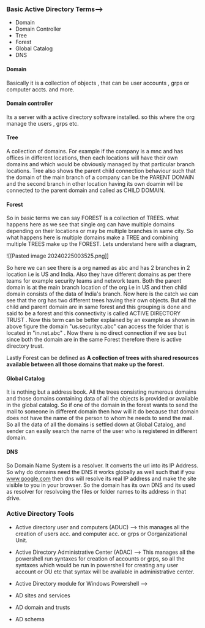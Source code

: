 

### Basic Active Directory Terms-->
- Domain
- Domain Controller
- Tree
- Forest
- Global Catalog
- DNS

#### Domain 

Basically it is a collection of objects , that can be user accounts , grps or computer accts. and more.

#### Domain controller 
Its a server with a active directory software installed. so this where the org manage the users , grps etc.

#### Tree

A collection of domains. For example if the company is a mnc and has offices in different locations, then each locations will have their own domains and which would be obviously managed by that particular branch locations.
Tree also shows the parent child connection behaviour such that the domain of the main branch of a company can be the PARENT DOMAIN and the second branch in other location having its own doamin will be connected to the parent domain and called as CHILD DOMAIN.

#### Forest


So in basic terms we can say FOREST is a collection of TREES.
what happens here as we see that single org can have multiple domains depending on their locations or may be multiple branches in same city. 
So what happens here is multiple domains make a TREE and combining multiple TREES make up the FOREST. 
Lets understand here with a diagram,

![[Pasted image 20240225003525.png]]

So here we can see there is a org named as abc and has 2 branches in 2 location i.e is US and India.
Also they have different domains as per there teams for example security teams and network team.
Both the parent domain is at the main branch location of the org i.e in US and then child domain consists of the data of India's branch.
Now here is the catch we can see that the org has two different trees having their own objects.
But all the child and parent domain are in same forest and this grouping is done and said to be a forest and this connectivity is called ACTIVE DIRECTORY TRUST . 
Now this term can be better explained by an example as shown in above figure the domain "us.securityc.abc" can access the folder that is located in "in.net.abc" . Now there is no direct connection if we see but since both the domain are in the same Forest therefore there is active directory trust.

Lastly Forest can be defined as **A collection of trees with shared resources available between all those domains that make up the forest.**

#### Global Catalog

It is nothing but a address book. 
All the trees consisting numerous domains and those domains containing data of all the objects is provided or available in the global catalog.
So if one of the domain in the forest wants to send the mail to someone in different domain then how will it do because that domain does not have the name of the person to whom he needs to send the mail.
So all the data of all the domains is settled down at Global Catalog, and sender can easily search the name of the user who is registered in different domain. 


#### DNS
So Domain Name System is a resolver. It converts the url into its IP Address.
So why do domains need the DNS it works globally as well such that if you www.google.com then dns will resolve its real IP address and make the site visible to you in your browser.
So the domain has its own DNS and its used as resolver for resolvoing the files or folder names to its address in that drive.


### Active Directory Tools
- Active directory user and computers (ADUC) -->
  this manages all the creation of users acc. and computer acc. or grps or Oorganizational Unit.
- Active Directory Administrative Center (ADAC) -->
  This manages all the powershell run syntaxes for creation of accounts or grps, so all the syntaxes which would be run in powershell for creating any user account or OU etc that syntax will be available in administrative center.
- Active Directory module for Windows Powershell -->
  
- AD sites and services
- AD domain and trusts
- AD schema

